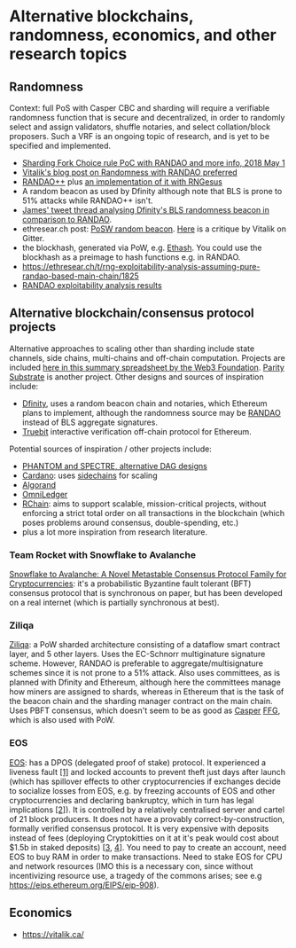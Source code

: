 # Alternative blockchains, randomness, economics, and other research topics

## Randomness

Context: full PoS with Casper CBC and sharding will require a verifiable randomness function that is secure and decentralized, in order to randomly select and assign validators, shuffle notaries, and select collation/block proposers. Such a VRF is an ongoing topic of research, and is yet to be specified and implemented. 

-   [Sharding Fork Choice rule PoC with RANDAO and more info, 2018 May 1](https://twitter.com/VitalikButerin/status/991021062811930624)
-   [Vitalik's blog post on Randomness with RANDAO preferred](https://vitalik.ca/files/randomness.html)
-   [RANDAO++](https://twitter.com/VitalikButerin/status/734735362493427713) plus [an implementation of it with RNGesus](https://github.com/zweicoder/RNGesus)
-   A random beacon as used by Dfinity although note that BLS is prone to 51% attacks while RANDAO++ isn't.
-   [James' tweet thread analysing Dfinity's BLS randomness beacon in comparison to RANDAO](https://twitter.com/JamesCRay01/status/984289250400075777).
-   ethresear.ch post: [PoSW random beacon](https://ethresear.ch/t/posw-random-beacon/1814). [Here](https://gitter.im/ethereum/sharding?at=5adf53096d7e07082b2bdf44) is a critique by Vitalik on Gitter.
-   the blockhash, generated via PoW, e.g. [Ethash](https://ethereum.github.io/yellowpaper/paper.pdf#appendix.J). You could use the blockhash as a preimage to hash functions e.g. in RANDAO.
-   <https://ethresear.ch/t/rng-exploitability-analysis-assuming-pure-randao-based-main-chain/1825>
-   [RANDAO exploitability analysis results](https://gitter.im/ethereum/sharding?at=5af228fc40f24c43046242f9)

## Alternative blockchain/consensus protocol projects

Alternative approaches to scaling other than sharding include state channels, side chains, multi-chains and off-chain computation. Projects are included [here in this summary spreadsheet by the Web3 Foundation](https://docs.google.com/spreadsheets/d/1BQ0bK_LhSQvxtvXryVoIcmxeKMuVJCq6oD0aS5_hpC8). [Parity Substrate](https://www.reddit.com/r/ethereum/comments/8dgoup/parity_substrate/) is another project. Other designs and sources of inspiration include:

-   [Dfinity](https://www.dfinity.org/pdf-viewer/pdfs/viewer?file=../library/dfinity-consensus.pdf), uses a random beacon chain and notaries, which Ethereum plans to implement, although the randomness source may be [RANDAO](https://github.com/ethereum/research/blob/master/sharding_fork_choice_poc/beacon_chain_node.py) instead of BLS aggregate signatures.
-   [Truebit](https://truebit.io/) interactive verification off-chain protocol for Ethereum.

Potential sources of inspiration / other projects include:

-   [PHANTOM and SPECTRE, alternative DAG designs](https://ethresear.ch/t/phantom-and-spectre-by-a-zohar-and-y-sompolinsky/1888)
-   [Cardano](https://cardanodocs.com/introduction/): uses [sidechains](https://www.blockstream.com/sidechains.pdf) for scaling
-   [Algorand](https://www.algorand.com/whitepapers/)
-   [OmniLedger](https://eprint.iacr.org/2017/406.pdf)
-   [RChain](http://architecture-docs.readthedocs.io/introduction/motivation.html): aims to support scalable, mission-critical projects, without enforcing a strict total order on all transactions in the blockchain (which poses problems around consensus, double-spending, etc.)
-   plus a lot more inspiration from research literature.

### Team Rocket with Snowflake to Avalanche

[Snowflake to Avalanche: A Novel Metastable Consensus Protocol Family for
Cryptocurrencies](https://ipfs.io/ipfs/QmUy4jh5mGNZvLkjies1RWM4YuvJh5o2FYopNPVYwrRVGV): it's a probabilistic Byzantine fault tolerant (BFT) consensus protocol that is synchronous on paper, but has been developed on a real internet (which is partially synchronous at best).

### Ziliqa

[Ziliqa](https://docs.zilliqa.com/whitepaper.pdf): a PoW sharded architecture consisting of a dataflow smart contract layer, and 5 other layers. Uses the EC-Schnorr multiginature signature scheme. However, RANDAO is preferable to aggregate/multisignature schemes since it is not prone to a 51% attack. Also uses committees, as is planned with Dfinity and Ethereum, although here the committees manage how miners are assigned to shards, whereas in Ethereum that is the task of the beacon chain and the sharding manager contract on the main chain. Uses PBFT consensus, which doesn't seem to be as good as [Casper](../concepts/casper-proof-of-stake-compendium.md) [FFG](https://eips.ethereum.org/EIPS/eip-1011), which is also used with PoW.

### EOS

[EOS](https://eos.io/): has a DPOS (delegated proof of stake) protocol. It experienced a liveness fault [\[1\]](https://www.coindesk.com/cold-reception-crypto-reacted-eos-blockchain-freeze/) and locked accounts to prevent theft just days after launch (which has spillover effects to other cryptocurrencies if exchanges decide to socialize losses from EOS, e.g. by freezing accounts of EOS and other cryptocurrencies and declaring bankruptcy, which in turn has legal implications [\[2\]](https://www.coindesk.com/eos-locked-7-accounts-implications-everyone-crypto/)). It is controlled by a relatively centralised server and cartel of 21 block producers. It does not have a provably correct-by-construction, formally verified consensus protocol. It is very expensive with deposits instead of fees (deploying Cryptokitties on it at it's peak would cost about $1.5b in staked deposits) \[[3](https://ethresear.ch/t/against-replacing-transaction-fees-with-deposits/940/3), [4](https://ethresear.ch/t/against-replacing-transaction-fees-with-deposits/940?u=jamesray1)]. You need to pay to create an account, need EOS to buy RAM in order to make transactions. Need to stake EOS for CPU and network resources (IMO this is a necessary con, since without incentivizing resource use, a tragedy of the commons arises; see e.g <https://eips.ethereum.org/EIPS/eip-908>).

## Economics

-   <https://vitalik.ca/>
